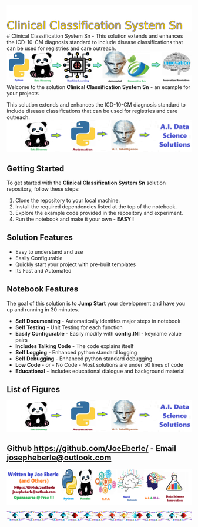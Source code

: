 ![Image image_filename](solution_sign.png)# Clinical Classification System Sn - This solution extends and enhances the ICD-10-CM diagnosis standard to include disease classifications that can be used for registries and care outreach.![Image image_filename](code.png)
Welcome to the solution **Clinical Classification System Sn** - an example for your projects

This solution extends and enhances the ICD-10-CM diagnosis standard to include disease classifications that can be used for registries and care outreach.
![Image image_filename](sample.png)
## Getting Started
To get started with the **Clinical Classification System Sn** solution repository, follow these steps:
1. Clone the repository to your local machine.
2. Install the required dependencies listed at the top of the notebook.
3. Explore the example code provided in the repository and experiment.
4. Run the notebook and make it your own - **EASY !**
    
## Solution Features
- Easy to understand and use  
- Easily Configurable 
- Quickly start your project with pre-built templates
- Its Fast and Automated

## Notebook Features

The goal of this solution is to **Jump Start** your development and have you up and running in 30 minutes. 

- **Self Documenting** - Automatically identifes major steps in notebook 
- **Self Testing** - Unit Testing for each function
- **Easily Configurable** - Easily modify with **config.INI** - keyname value pairs
- **Includes Talking Code** - The code explains itself 
- **Self Logging** - Enhanced python standard logging   
- **Self Debugging** - Enhanced python standard debugging
- **Low Code** - or - No Code  - Most solutions are under 50 lines of code
- **Educational** - Includes educational dialogue and background material
    
## List of Figures
 ![additional_image](clinical_classification_system_sn.png)  <br>
    

## Github https://github.com/JoeEberle/ - Email  josepheberle@outlook.com 
    
![Developer](developer.png)

![Brand](brand.png)
    